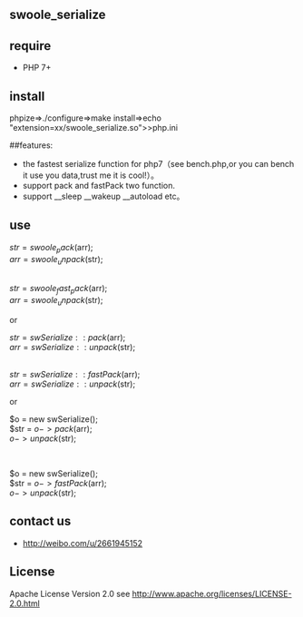 ## swoole_serialize

## require

- PHP 7+

## install

phpize=>./configure=>make install=>echo "extension=xx/swoole_serialize.so">>php.ini


##features:

- the fastest serialize function for php7（see bench.php,or you can bench it use you data,trust me it is cool!）。
- support pack and fastPack two function.
- support __sleep __wakeup __autoload etc。

## use

$str = swoole_pack($arr);<br/>
$arr = swoole_unpack($str);<br/>
<br/>

$str = swoole_fast_pack($arr);<br/>
$arr = swoole_unpack($str);<br/>

or

$str = swSerialize::pack($arr);<br/>
$arr = swSerialize::unpack($str);<br/>
<br/>

$str = swSerialize::fastPack($arr);<br/>
$arr = swSerialize::unpack($str);<br/>

or

$o = new swSerialize();<br/>
$str = $o->pack($arr);<br/>
$o->unpack($str);<br/>

<br/>

$o = new swSerialize();<br/>
$str = $o->fastPack($arr);<br/>
$o->unpack($str);<br/>


## contact us
- http://weibo.com/u/2661945152

## License

Apache License Version 2.0 see http://www.apache.org/licenses/LICENSE-2.0.html

